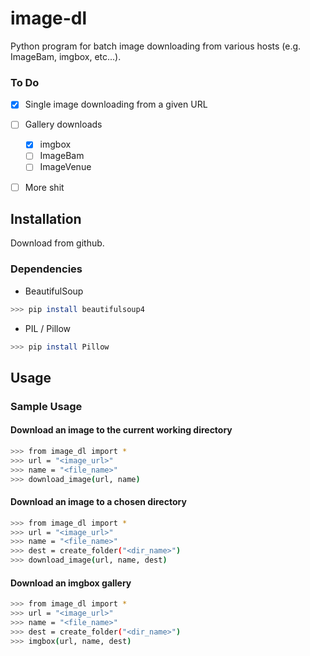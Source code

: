 # image-dl
Python program for batch image downloading from various hosts (e.g. ImageBam, imgbox, etc...).

### To Do
* [x] Single image downloading from a given URL
* [ ] Gallery downloads
    * [x] imgbox
    * [ ] ImageBam
    * [ ] ImageVenue
* [ ] More shit


## Installation
Download from github.

### Dependencies
- BeautifulSoup
```sh
>>> pip install beautifulsoup4
```
- PIL / Pillow
```sh
>>> pip install Pillow
```


## Usage
### Sample Usage
#### Download an image to the current working directory
```sh
>>> from image_dl import *
>>> url = "<image_url>"
>>> name = "<file_name>"
>>> download_image(url, name)
```

#### Download an image to a chosen directory
```sh
>>> from image_dl import *
>>> url = "<image_url>"
>>> name = "<file_name>"
>>> dest = create_folder("<dir_name>")
>>> download_image(url, name, dest)
```

#### Download an imgbox gallery
```sh
>>> from image_dl import *
>>> url = "<image_url>"
>>> name = "<file_name>"
>>> dest = create_folder("<dir_name>")
>>> imgbox(url, name, dest)
```

